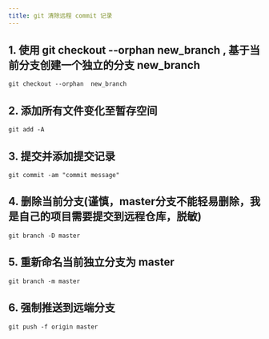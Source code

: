 ```yaml
---
title: git 清除远程 commit 记录
---
```


## 1. 使用 git checkout --orphan new_branch , 基于当前分支创建一个独立的分支 new_branch

```shell
git checkout --orphan  new_branch
```

## 2. 添加所有文件变化至暂存空间

```shell
git add -A
```

## 3. 提交并添加提交记录

```shell
git commit -am "commit message"
```

## 4. 删除当前分支(谨慎，master分支不能轻易删除，我是自己的项目需要提交到远程仓库，脱敏)

```shell
git branch -D master
```

## 5. 重新命名当前独立分支为 master

```shell
git branch -m master
```

## 6. 强制推送到远端分支

```shell
git push -f origin master
```